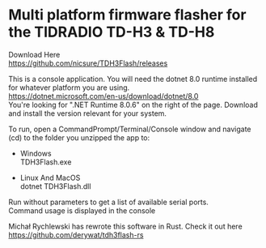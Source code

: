 # Multi platform firmware flasher for the TIDRADIO TD-H3 & TD-H8
  
Download Here  
https://github.com/nicsure/TDH3Flash/releases  
  
This is a console application. You will need the dotnet 8.0 runtime installed for whatever platform you are using.  
https://dotnet.microsoft.com/en-us/download/dotnet/8.0  
You're looking for ".NET Runtime 8.0.6" on the right of the page. Download and install the version relevant for your system.  

To run, open a CommandPrompt/Terminal/Console window and navigate (cd) to the folder you unzipped the app to:  
- Windows  
TDH3Flash.exe  

- Linux And MacOS  
dotnet TDH3Flash.dll  


Run without parameters to get a list of available serial ports.  
Command usage is displayed in the console  


Michał Rychlewski has rewrote this software in Rust. Check it out here  
https://github.com/derywat/tdh3flash-rs
